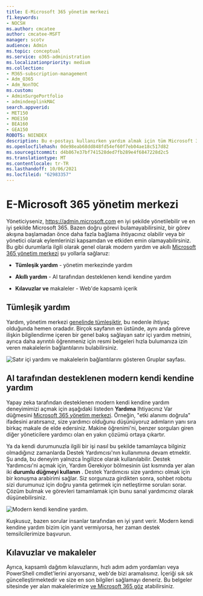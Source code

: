 ```yaml
---
title: E-Microsoft 365 yönetim merkezi
f1.keywords:
- NOCSH
ms.author: cmcatee
author: cmcatee-MSFT
manager: scotv
audience: Admin
ms.topic: conceptual
ms.service: o365-administration
ms.localizationpriority: medium
ms.collection:
- M365-subscription-management
- Adm_O365
- Adm_NonTOC
ms.custom:
- AdminSurgePortfolio
- admindeeplinkMAC
search.appverid:
- MET150
- MOE150
- BEA160
- GEA150
ROBOTS: NOINDEX
description: Bu e-postayı kullanırken yardım almak için tüm Microsoft 365 yönetim merkezi.
ms.openlocfilehash: 0de98eab68dd848fd54ef60f7eb04ae18c517d82
ms.sourcegitcommit: d4b867e37bf741528ded7fb289e4f6847228d2c5
ms.translationtype: MT
ms.contentlocale: tr-TR
ms.lasthandoff: 10/06/2021
ms.locfileid: "62983357"
---
```

<!-- The following is just placeholder text from Madhura's mail. We need to add images/examples of each -->

# <a name="how-to-get-help-in-the-microsoft-365-admin-center"></a>E-Microsoft 365 yönetim merkezi

Yöneticiyseniz, <a href="https://go.microsoft.com/fwlink/p/?linkid=2024339" target="_blank">https://admin.microsoft.com</a> en iyi şekilde yönetilebilir ve en iyi şekilde Microsoft 365. Bazen doğru görevi bulamayabilirsiniz, bir görev akışına başlamadan önce daha fazla bağlama ihtiyacınız olabilir veya bir yönetici olarak eylemlerinizi kapsamdan ve etkiden emin olamayabilirsiniz. Bu gibi durumlarla ilgili olarak genel olarak modern yardım ve akıllı <a href="https://go.microsoft.com/fwlink/p/?linkid=2166757" target="_blank">Microsoft 365 yönetim merkezi</a> şu yollarla sağlaruz:

* **Tümleşik yardım** - yönetim merkezinde yardım

* **Akıllı yardım** - AI tarafından desteklenen kendi kendine yardım

* **Kılavuzlar ve** makaleler - Web'de kapsamlı içerik

## <a name="integrated-help"></a>Tümleşik yardım

Yardım, yönetim merkezi <a href="https://go.microsoft.com/fwlink/p/?linkid=2166757" target="_blank">genelinde tümleşiktir</a>, bu nedenle ihtiyaç olduğunda hemen oradadır. Birçok sayfanın en üstünde, aynı anda göreve ilişkin bilgilendirme içeren bir genel bakış sağlayan satır içi yardım metnini, ayrıca daha ayrıntılı öğrenmeniz için resmi belgeleri hızla bulumanıza izin veren makalelerin bağlantılarını bulabilirsiniz.

![Satır içi yardımı ve makalelerin bağlantılarını gösteren Gruplar sayfası.](../../media/integrated-help.png)

## <a name="modern-self-help-powered-by-ai"></a>AI tarafından desteklenen modern kendi kendine yardım

Yapay zeka tarafından desteklenen modern kendi kendine yardım deneyimimizi açmak için aşağıdaki listeden **Yardıma** Ihtiyacınız Var düğmesini <a href="https://go.microsoft.com/fwlink/p/?linkid=2166757" target="_blank">Microsoft 365 yönetim merkezi</a>. Örneğin, "etki alanımı doğrula" ifadesini aratırsanız, size yardımcı olduğunu düşünüyoruz adımların yanı sıra birkaç makale de elde edersiniz. Makine öğrenimi'ni, benzer sorguları giren diğer yöneticilere yardımcı olan en yakın çözümü ortaya çıkartır.

Ya da kendi durumunuzla ilgili bir işi nasıl bu şekilde tamamlayca bilginiz olmadığınız zamanlarda Destek Yardımcısı'nın kullanımına devam etmektir. Şu anda, bu deneyim yalnızca İngilizce olarak kullanılabilir. Destek Yardımcısı'ni açmak için, Yardım Gerekiyor bölmesinin üst kısmında yer alan iki **durumlu düğmeyi kullanın** . Destek Yardımcısı size yardımcı olmak için bir konuşma arabirimi sağlar. Siz sorgunuza girdikten sonra, sohbet robotu sizi durumunuz için doğru yanıta getirmek için netleştirme soruları sorar. Çözüm bulmak ve görevleri tamamlamak için bunu sanal yardımcınız olarak düşünebilirsiniz.

![Modern kendi kendine yardım.](../../media/help-options.png)

Kuşkusuz, bazen sorular insanlar tarafından en iyi yanıt verir. Modern kendi kendine yardım bizim için yanıt vermiyorsa, her zaman destek temsilcilerimize başvurun.

## <a name="guides-and-articles"></a>Kılavuzlar ve makaleler

Ayrıca, kapsamlı dağıtım kılavuzlarını, hızlı adım adım yordamları veya PowerShell cmdlet'lerini arıyorsanız, web'de bizi aramalısınız. İçeriği sık sık güncelleştirmektedir ve size en son bilgileri sağlamayı deneriz. Bu belgeler sitesinde yer alan makalelerimize [ve Microsoft 365 göz](../../index.yml) atabilirsiniz.